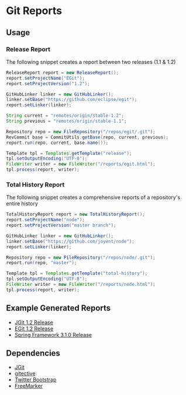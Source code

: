 # Git Reports

## Usage

### Release Report

The following snippet creates a report between two releases (1.1 & 1.2)

```java
ReleaseReport report = new ReleaseReport();
report.setProjectName("EGit");
report.setProjectVersion("1.2");

GitHubLinker linker = new GitHubLinker();
linker.setBase("https://github.com/eclipse/egit");
report.setLinker(linker);

String current = "remotes/origin/stable-1.2";
String previous = "remotes/origin/stable-1.1";

Repository repo = new FileRepository("/repos/egit/.git");
RevCommit base = CommitUtils.getBase(repo, current, previous);
report.run(repo, current, base.name());

Template tpl = Templates.getTemplate("release");
tpl.setOutputEncoding("UTF-8");
FileWriter writer = new FileWriter("/reports/egit.html");
tpl.process(report, writer);
```

### Total History Report

The following snippet creates a comprehensive reports of a repository's entire
history

```java
TotalHistoryReport report = new TotalHistoryReport();
report.setProjectName("node");
report.setProjectVersion("master branch");

GitHubLinker linker = new GitHubLinker();
linker.setBase("https://github.com/joyent/node");
report.setLinker(linker);

Repository repo = new FileRepository("/repos/node/.git");
report.run(repo, "master");

Template tpl = Templates.getTemplate("total-history");
tpl.setOutputEncoding("UTF-8");
FileWriter writer = new FileWriter("/reports/node.html");
tpl.process(report, writer);
```

## Example Generated Reports

* [JGit 1.2 Release](http://kevinsawicki.github.com/git-reports/jgit-1.2.html)
* [EGit 1.2 Release](http://kevinsawicki.github.com/git-reports/egit-1.2.html)
* [Spring Framework 3.1.0 Release](http://kevinsawicki.github.com/git-reports/spring-3.1.0.html)

## Dependencies

* [JGit](https://github.com/eclipse/jgit)
* [gitective](https://github.com/kevinsawicki/gitective)
* [Twitter Bootstrap](https://github.com/twitter/bootstrap)
* [FreeMarker](http://freemarker.sourceforge.net/)

